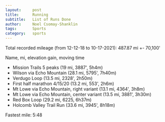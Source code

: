 ```yaml
---
layout:     post
title:      Running
subtitle:   List of Runs Done
author:     Noel Csomay-Shanklin
tags:       Sports
category:   sports
---
```

<!-- Start Writing Below in Markdown -->
Total recorded mileage (from 12-12-18 to 10-17-2021): 487.87 mi +- 70,100'

Name, mi, elevation gain, moving time
* Mission Trails 5 peaks (19 mi, 3887', 5h4m)
* Wilson via Echo Mountain (28.1 mi, 5795', 7h40m)
* Verdugo Loop (13.5 mi, 2328', 2h50m)
* First half marathon 4/15/20 (13.2 mi, 553', 2h6m)
* Mt Lowe via Echo Mountain, right variant (13.1 mi, 4364', 3h8m)
* Mt Lowe via Echo Mountain, center variant (13.5 mi, 3881', 3h30m)
* Red Box Loop (29.2 mi, 6225, 6h37m)
* Holcomb Valley Trail Run (33.6 mi, 3945', 8h18m)

Fastest mile: 5:48
